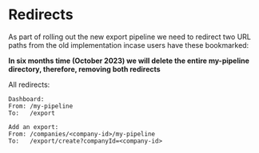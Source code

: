 # Redirects
As part of rolling out the new export pipeline we need to redirect two URL paths from the old implementation incase users have these bookmarked:

**In six months time (October 2023) we will delete the entire my-pipeline directory, therefore, removing both redirects**

All redirects:

    Dashboard:
    From: /my-pipeline
    To:   /export

    Add an export:
    From: /companies/<company-id>/my-pipeline
    To:   /export/create?companyId=<company-id>
